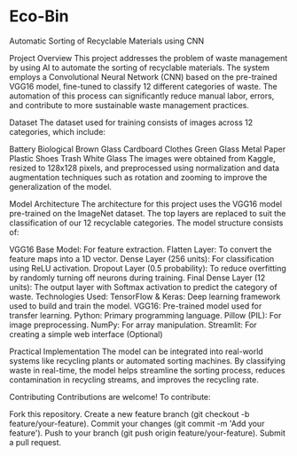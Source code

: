 # Eco-Bin
Automatic Sorting of Recyclable Materials using CNN

Project Overview
This project addresses the problem of waste management by using AI to automate the sorting of recyclable materials. The system employs a Convolutional Neural Network (CNN) based on the pre-trained VGG16 model, fine-tuned to classify 12 different categories of waste. The automation of this process can significantly reduce manual labor, errors, and contribute to more sustainable waste management practices.

Dataset
The dataset used for training consists of images across 12 categories, which include:

Battery
Biological
Brown Glass
Cardboard
Clothes
Green Glass
Metal
Paper
Plastic
Shoes
Trash
White Glass
The images were obtained from Kaggle, resized to 128x128 pixels, and preprocessed using normalization and data augmentation techniques such as rotation and zooming to improve the generalization of the model.

Model Architecture
The architecture for this project uses the VGG16 model pre-trained on the ImageNet dataset. The top layers are replaced to suit the classification of our 12 recyclable categories. The model structure consists of:

VGG16 Base Model: For feature extraction.
Flatten Layer: To convert the feature maps into a 1D vector.
Dense Layer (256 units): For classification using ReLU activation.
Dropout Layer (0.5 probability): To reduce overfitting by randomly turning off neurons during training.
Final Dense Layer (12 units): The output layer with Softmax activation to predict the category of waste.
Technologies Used:
TensorFlow & Keras: Deep learning framework used to build and train the model.
VGG16: Pre-trained model used for transfer learning.
Python: Primary programming language.
Pillow (PIL): For image preprocessing.
NumPy: For array manipulation.
Streamlit: For creating a simple web interface (Optional)

Practical Implementation
The model can be integrated into real-world systems like recycling plants or automated sorting machines. By classifying waste in real-time, the model helps streamline the sorting process, reduces contamination in recycling streams, and improves the recycling rate.

Contributing
Contributions are welcome! To contribute:

Fork this repository.
Create a new feature branch (git checkout -b feature/your-feature).
Commit your changes (git commit -m 'Add your feature').
Push to your branch (git push origin feature/your-feature).
Submit a pull request.
